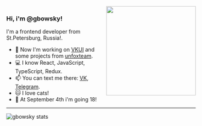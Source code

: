 <img align="right" src="https://avatars.githubusercontent.com/u/36237725?s=460&u=2bb1ca5a81aab4f089765712a2ff615314c1e024&v=4" height="238"/>

### Hi, i'm @gbowsky!
I'm a frontend developer from St.Petersburg, Russia!. 

- 📱  Now I'm working on [VKUI](github.com/VKCOM/VKUI) and some projects from [unfoxteam](https://unfox.team).
- 💻  I know React, JavaScript, TypeScript, Redux.
- 📫  You can text me there: [VK](https://vk.com/gbowsky), [Telegram](https://t.me/gbowsky).
- 🐱  I love cats!
- 🍕  At September 4th i'm going 18!

---

![gbowsky stats](https://github-readme-stats.vercel.app/api?username=gbowsky&count_private=true&show_icons=true&theme=prussian)
